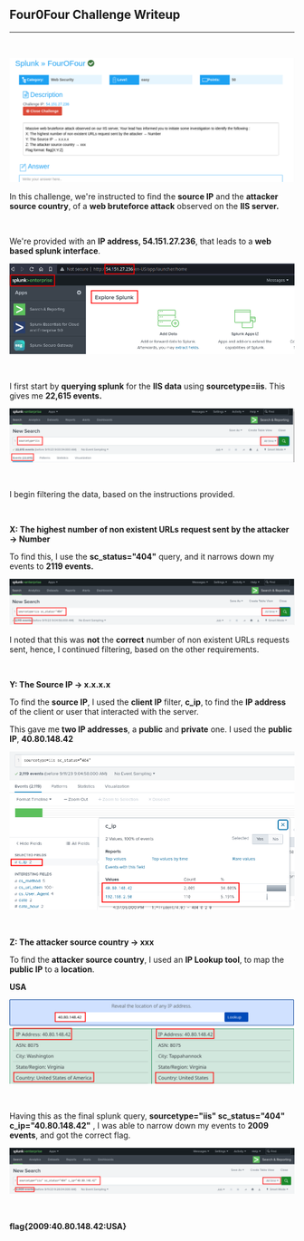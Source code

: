## Four0Four Challenge Writeup
---
<br>

![four](images/four.png)

In this challenge, we're instructed to find the **source IP** and the **attacker source country**, of a **web bruteforce attack** observed on the **IIS server.**

<br>

We're provided with an **IP address, 54.151.27.236**, that leads to a **web based splunk interface**.

![four](images/splunk.png)

<br>

I first start by **querying splunk** for the **IIS data** using **sourcetype=iis**. This gives me **22,615 events.**

![four](images/iis.png)

<br>

I begin filtering the data, based on the instructions provided.

<br>

**X: The highest number of non existent URLs request sent by the attacker → Number**

To find this, I use the **sc_status="404"** query, and it narrows down my events to **2119 events.**

![four](images/status.png)

I noted that this was **not** the **correct** number of non existent URLs requests sent, hence, I continued filtering, based on the other requirements.

<br>

**Y: The Source IP → x.x.x.x**

To find the **source IP**, I used the **client IP** filter, **c_ip**, to find the **IP address** of the client or user that interacted with the server.

This gave me **two IP addresses**, a **public** and **private** one. I used the **public IP**, **40.80.148.42**

![four](images/cip.png)

<br>

**Z: The attacker source country → xxx**

To find the **attacker source country**, I used an **IP Lookup tool**, to map the **public IP** to a **location**.

**USA**

![four](images/usa.png)

<br>

Having this as the final splunk query, **sourcetype="iis" sc_status="404" c_ip="40.80.148.42"** , I was able to narrow down my events to **2009 events**, and got the correct flag.

![four](images/fin.png)

<br>

**flag{2009:40.80.148.42:USA}**

